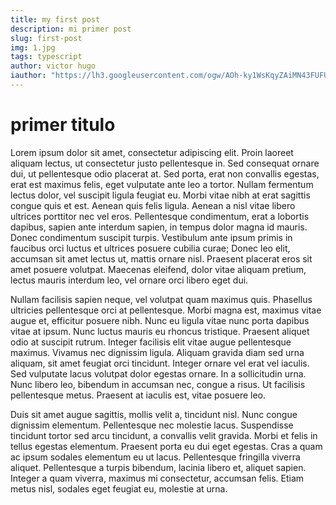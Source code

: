 ```yaml
---
title: my first post
description: mi primer post
slug: first-post
img: 1.jpg
tags: typescript
author: victor hugo
iauthor: "https://lh3.googleusercontent.com/ogw/AOh-ky1WsKqyZAiMN43FUFUKq2KaBlr6gK4JXgJtrIbnjg=s32-c-mo"
---
```


# primer titulo

Lorem ipsum dolor sit amet, consectetur adipiscing elit. Proin laoreet aliquam lectus, ut consectetur justo pellentesque in. Sed consequat ornare dui, ut pellentesque odio placerat at. Sed porta, erat non convallis egestas, erat est maximus felis, eget vulputate ante leo a tortor. Nullam fermentum lectus dolor, vel suscipit ligula feugiat eu. Morbi vitae nibh at erat sagittis congue quis et est. Aenean quis felis ligula. Aenean a nisl vitae libero ultrices porttitor nec vel eros. Pellentesque condimentum, erat a lobortis dapibus, sapien ante interdum sapien, in tempus dolor magna id mauris. Donec condimentum suscipit turpis. Vestibulum ante ipsum primis in faucibus orci luctus et ultrices posuere cubilia curae; Donec leo elit, accumsan sit amet lectus ut, mattis ornare nisl. Praesent placerat eros sit amet posuere volutpat. Maecenas eleifend, dolor vitae aliquam pretium, lectus mauris interdum leo, vel ornare orci libero eget dui.

Nullam facilisis sapien neque, vel volutpat quam maximus quis. Phasellus ultricies pellentesque orci at pellentesque. Morbi magna est, maximus vitae augue et, efficitur posuere nibh. Nunc eu ligula vitae nunc porta dapibus vitae at ipsum. Nunc luctus mauris eu rhoncus tristique. Praesent aliquet odio at suscipit rutrum. Integer facilisis elit vitae augue pellentesque maximus. Vivamus nec dignissim ligula. Aliquam gravida diam sed urna aliquam, sit amet feugiat orci tincidunt. Integer ornare vel erat vel iaculis. Sed vulputate lacus volutpat dolor egestas ornare. In a sollicitudin urna. Nunc libero leo, bibendum in accumsan nec, congue a risus. Ut facilisis pellentesque metus. Praesent at iaculis est, vitae posuere leo.

Duis sit amet augue sagittis, mollis velit a, tincidunt nisl. Nunc congue dignissim elementum. Pellentesque nec molestie lacus. Suspendisse tincidunt tortor sed arcu tincidunt, a convallis velit gravida. Morbi et felis in tellus egestas elementum. Praesent porta eu dui eget egestas. Cras a quam ac ipsum sodales elementum eu ut lacus. Pellentesque fringilla viverra aliquet. Pellentesque a turpis bibendum, lacinia libero et, aliquet sapien. Integer a quam viverra, maximus mi consectetur, accumsan felis. Etiam metus nisl, sodales eget feugiat eu, molestie at urna.
